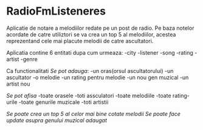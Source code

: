 # RadioFmListeneres
Aplicatie de notare a melodiilor redate pe un post de radio. Pe baza notelor acordate de catre utiliztori se va crea un top 5 al melodiilor,
acestea reprezentand cele mai placute melodii de catre ascultatori.

Aplicatia contine 6 entitati dupa cum urmeaza:
-city
-listener
-song
-rating
-artist
-genre

Ca functionalitati
*Se pot adauga*:
-un oras(orsul ascultatorului)
-un ascultator
-o melodie
-un rating pentru melodie
-un nou gen muzical
-un artist nou

*Se pot afisa*
-toate orasele
-toti assculatori
-toate melodiile
-toate rating-urile
-toate genurile muzicale
-toti artistii

*Se poate crea un top 5 al celor mai bine cotate melodii*
*Se poate face update asupra genului muzical adaugat*
